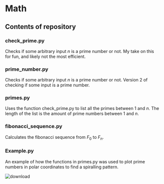 # Math
## Contents of repository
### check_prime.py 
Checks if some arbitrary input $n$ is a prime number or not. My take on this for fun, and likely not the most efficient. 

### prime_number.py
Checks if some arbitrary input $n$ is a prime number or not. Version 2 of checking if some input is a prime number.

### primes.py
Uses the function check_prime.py to list all the primes between $1$ and $n$. The length of the list is the amount of prime numbers between $1$ and $n$.

### fibonacci_sequence.py
Calculates the fibonacci sequence from $F_0$ to $F_n$.

### Example.py
An example of how the functions in primes.py was used to plot prime numbers in polar coordinates to find a spiralling pattern.

![download](https://github.com/FM-Ahmed/Math/assets/128718838/6a7ac197-f3c0-41c8-918c-dff15ea72dd9)
